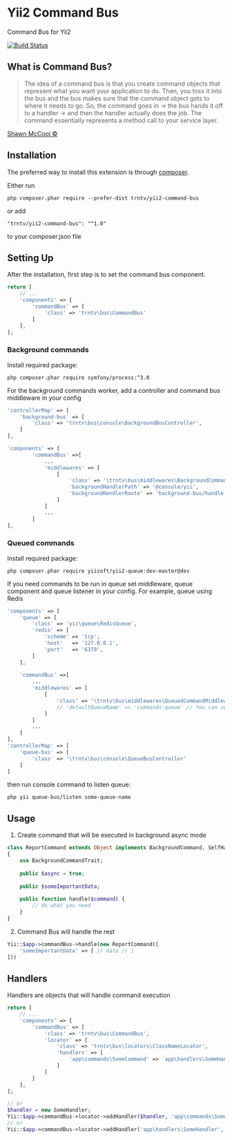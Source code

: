 # Yii2 Command Bus

Command Bus for Yii2

[![Build Status](https://travis-ci.org/trntv/yii2-command-bus.svg?branch=master)](https://travis-ci.org/trntv/yii2-command-bus)


## What is Command Bus? 
> The idea of a command bus is that you create command objects that represent what you want your application to do. 
> Then, you toss it into the bus and the bus makes sure that the command object gets to where it needs to go.
> So, the command goes in -> the bus hands it off to a handler -> and then the handler actually does the job. The command essentially represents a method call to your service layer.

[Shawn McCool ©](http://shawnmc.cool/command-bus)

## Installation

The preferred way to install this extension is through [composer](http://getcomposer.org/download/).

Either run

```
php composer.phar require --prefer-dist trntv/yii2-command-bus
```

or add
```
"trntv/yii2-command-bus": "^1.0"
```
to your composer.json file

## Setting Up

After the installation, first step is to set the command bus component.

```php
return [
    // ...
    'components' => [
        'commandBus' => [
            'class' => 'trntv\bus\CommandBus'
        ]
    ],
];
```

### Background commands
Install required package:
```
php composer.phar require symfony/process:^3.0
```

For the background commands worker, add a controller and command bus middleware in your config

```php
'controllerMap' => [
    'background-bus' => [
        'class' => 'trntv\bus\console\BackgroundBusController',
    ]
],

'components' => [
        'commandBus' =>[
            ...
            'middlewares' => [
                [
                    'class' => '\trntv\bus\middlewares\BackgroundCommandMiddleware',
                    'backgroundHandlerPath' => '@console/yii',
                    'backgroundHandlerRoute' => 'background-bus/handle',
                ]                
            ]
            ...            
        ]        
],
```

### Queued commands
Install required package:
```
php composer.phar require yiisoft/yii2-queue:dev-master@dev
```

If you need commands to be run in queue set middleware, queue component and queue listener in your config.
For example, queue using Redis

```php
'components' => [
    'queue' => [
        'class' => 'yii\queue\RedisQueue',
        'redis' => [
            'scheme' => 'tcp',
            'host'   => '127.0.0.1',
            'port'   => '6379',
        ]
    ],
    
    'commandBus' =>[
        ...
        'middlewares' => [
            [
                'class' => '\trntv\bus\middlewares\QueuedCommandMiddleware',
                // 'defaultQueueName' => 'commands-queue' // You can set default queue name
            ]                
        ]
        ...            
    ]     
],
'controllerMap' => [
    'queue-bus' => [
        'class' => '\trntv\bus\console\QueueBusController'
    ]
]
```
then run console command to listen queue:

```
php yii queue-bus/listen some-queue-name
```

## Usage
1. Create command that will be executed in background async mode

```php
class ReportCommand extends Object implements BackgroundCommand, SelfHandlingCommand
{
    use BackgroundCommandTrait;
    
    public $async = true;
    
    public $someImportantData;
    
    public function handle($command) {
        // do what you need
    }
}
```

2. Command Bus will handle the rest
```php
Yii::$app->commandBus->handle(new ReportCommand([
    'someImportantData' => [ // data // ]
]))
```

## Handlers
Handlers are objects that will handle command execution
```php
return [
    // ...
    'components' => [
        'commandBus' => [
            'class' => 'trntv\bus\CommandBus',
            'locator' => [
                'class' => 'trntv\bus\locators\ClassNameLocator',
                'handlers' => [
                    'app\commands\SomeCommand' => 'app\handlers\SomeHandler'
                ]
            ]
        ]
    ],
];

// or
$handler = new SomeHandler;
Yii::$app->commandBus->locator->addHandler($handler, 'app\commands\SomeCommand');
// or
Yii::$app->commandBus->locator->addHandler('app\handlers\SomeHandler', 'app\commands\SomeCommand');
```
